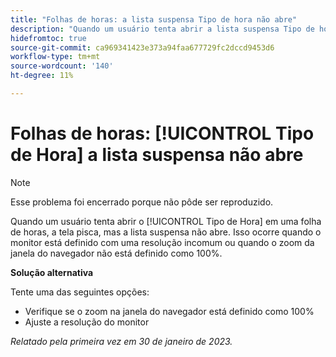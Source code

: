 ```yaml
---
title: "Folhas de horas: a lista suspensa Tipo de hora não abre"
description: "Quando um usuário tenta abrir a lista suspensa Tipo de hora em uma folha de horas, a tela pisca, mas a lista suspensa não abre. Isso ocorre quando o monitor está definido com uma resolução incomum ou quando o zoom da janela do navegador não está definido como 100%."
hidefromtoc: true
source-git-commit: ca969341423e373a94faa677729fc2dccd9453d6
workflow-type: tm+mt
source-wordcount: '140'
ht-degree: 11%

---
```



# Folhas de horas: [!UICONTROL Tipo de Hora] a lista suspensa não abre

>[!NOTE]
>
>Esse problema foi encerrado porque não pôde ser reproduzido.

Quando um usuário tenta abrir o [!UICONTROL Tipo de Hora] em uma folha de horas, a tela pisca, mas a lista suspensa não abre. Isso ocorre quando o monitor está definido com uma resolução incomum ou quando o zoom da janela do navegador não está definido como 100%.

**Solução alternativa**

Tente uma das seguintes opções:

* Verifique se o zoom na janela do navegador está definido como 100%
* Ajuste a resolução do monitor

_Relatado pela primeira vez em 30 de janeiro de 2023._

